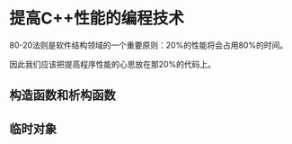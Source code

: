 # 提高C++性能的编程技术



80-20法则是软件结构领域的一个重要原则：20%的性能将会占用80%的时间。

因此我们应该把提高程序性能的心思放在那20%的代码上。



## 构造函数和析构函数







## 临时对象



